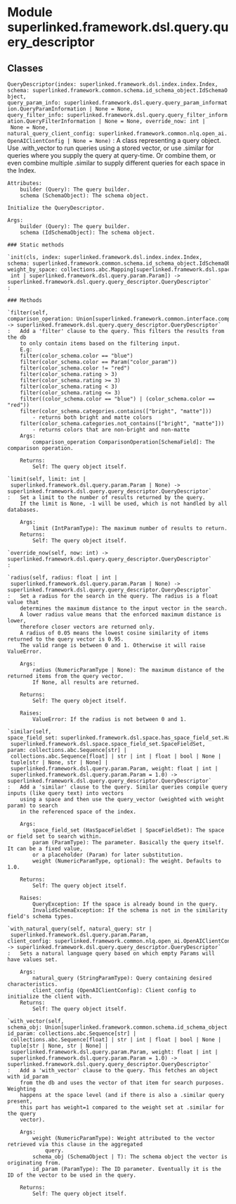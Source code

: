 Module superlinked.framework.dsl.query.query_descriptor
=======================================================

Classes
-------

`QueryDescriptor(index: superlinked.framework.dsl.index.index.Index, schema: superlinked.framework.common.schema.id_schema_object.IdSchemaObject, query_param_info: superlinked.framework.dsl.query.query_param_information.QueryParamInformation | None = None, query_filter_info: superlinked.framework.dsl.query.query_filter_information.QueryFilterInformation | None = None, override_now: int | None = None, natural_query_client_config: superlinked.framework.common.nlq.open_ai.OpenAIClientConfig | None = None)`
:   A class representing a query object. Use .with_vector to run queries using a stored
    vector, or use .similar for queries where you supply the query at query-time. Or combine
    them, or even combine multiple .similar to supply different queries for each space in the
    Index.
    
    Attributes:
        builder (Query): The query builder.
        schema (SchemaObject): The schema object.
    
    Initialize the QueryDescriptor.
    
    Args:
        builder (Query): The query builder.
        schema (IdSchemaObject): The schema object.

    ### Static methods

    `init(cls, index: superlinked.framework.dsl.index.index.Index, schema: superlinked.framework.common.schema.id_schema_object.IdSchemaObject, weight_by_space: collections.abc.Mapping[superlinked.framework.dsl.space.space.Space, float | int | superlinked.framework.dsl.query.param.Param]) ‑> superlinked.framework.dsl.query.query_descriptor.QueryDescriptor`
    :

    ### Methods

    `filter(self, comparison_operation: Union[superlinked.framework.common.interface.comparison_operand.ComparisonOperation[superlinked.framework.common.schema.schema_object.SchemaField], superlinked.framework.common.interface.comparison_operand._Or]) ‑> superlinked.framework.dsl.query.query_descriptor.QueryDescriptor`
    :   Add a 'filter' clause to the query. This filters the results from the db
        to only contain items based on the filtering input.
        E.g:
        filter(color_schema.color == "blue")
        filter(color_schema.color == Param("color_param"))
        filter(color_schema.color != "red")
        filter(color_schema.rating > 3)
        filter(color_schema.rating >= 3)
        filter(color_schema.rating < 3)
        filter(color_schema.rating <= 3)
        filter((color_schema.color == "blue") | (color_schema.color == "red"))
        filter(color_schema.categories.contains(["bright", "matte"]))
            - returns both bright and matte colors
        filter(color_schema.categories.not_contains(["bright", "matte"]))
            - returns colors that are non-bright and non-matte
        Args:
            comparison_operation ComparisonOperation[SchemaField]: The comparison operation.
        
        Returns:
            Self: The query object itself.

    `limit(self, limit: int | superlinked.framework.dsl.query.param.Param | None) ‑> superlinked.framework.dsl.query.query_descriptor.QueryDescriptor`
    :   Set a limit to the number of results returned by the query.
        If the limit is None, -1 will be used, which is not handled by all databases.
        
        Args:
            limit (IntParamType): The maximum number of results to return.
        Returns:
            Self: The query object itself.

    `override_now(self, now: int) ‑> superlinked.framework.dsl.query.query_descriptor.QueryDescriptor`
    :

    `radius(self, radius: float | int | superlinked.framework.dsl.query.param.Param | None) ‑> superlinked.framework.dsl.query.query_descriptor.QueryDescriptor`
    :   Set a radius for the search in the query. The radius is a float value that
        determines the maximum distance to the input vector in the search.
        A lower radius value means that the enforced maximum distance is lower,
        therefore closer vectors are returned only.
        A radius of 0.05 means the lowest cosine similarity of items returned to the query vector is 0.95.
        The valid range is between 0 and 1. Otherwise it will raise ValueError.
        
        Args:
            radius (NumericParamType | None): The maximum distance of the returned items from the query vector.
            If None, all results are returned.
        
        Returns:
            Self: The query object itself.
        
        Raises:
            ValueError: If the radius is not between 0 and 1.

    `similar(self, space_field_set: superlinked.framework.dsl.space.has_space_field_set.HasSpaceFieldSet | superlinked.framework.dsl.space.space_field_set.SpaceFieldSet, param: collections.abc.Sequence[str] | collections.abc.Sequence[float] | str | int | float | bool | None | tuple[str | None, str | None] | superlinked.framework.dsl.query.param.Param, weight: float | int | superlinked.framework.dsl.query.param.Param = 1.0) ‑> superlinked.framework.dsl.query.query_descriptor.QueryDescriptor`
    :   Add a 'similar' clause to the query. Similar queries compile query inputs (like query text) into vectors
        using a space and then use the query_vector (weighted with weight param) to search
        in the referenced space of the index.
        
        Args:
            space_field_set (HasSpaceFieldSet | SpaceFieldSet): The space or field set to search within.
            param (ParamType): The parameter. Basically the query itself. It can be a fixed value,
            or a placeholder (Param) for later substitution.
            weight (NumericParamType, optional): The weight. Defaults to 1.0.
        
        Returns:
            Self: The query object itself.
        
        Raises:
            QueryException: If the space is already bound in the query.
            InvalidSchemaException: If the schema is not in the similarity field's schema types.

    `with_natural_query(self, natural_query: str | superlinked.framework.dsl.query.param.Param, client_config: superlinked.framework.common.nlq.open_ai.OpenAIClientConfig) ‑> superlinked.framework.dsl.query.query_descriptor.QueryDescriptor`
    :   Sets a natural language query based on which empty Params will have values set.
        
        Args:
            natural_query (StringParamType): Query containing desired characteristics.
            client_config (OpenAIClientConfig): Client config to initialize the client with.
        Returns:
            Self: The query object itself.

    `with_vector(self, schema_obj: Union[superlinked.framework.common.schema.id_schema_object.IdSchemaObject, ~T], id_param: collections.abc.Sequence[str] | collections.abc.Sequence[float] | str | int | float | bool | None | tuple[str | None, str | None] | superlinked.framework.dsl.query.param.Param, weight: float | int | superlinked.framework.dsl.query.param.Param = 1.0) ‑> superlinked.framework.dsl.query.query_descriptor.QueryDescriptor`
    :   Add a 'with_vector' clause to the query. This fetches an object with id_param
        from the db and uses the vector of that item for search purposes. Weighting
        happens at the space level (and if there is also a .similar query present,
        this part has weight=1 compared to the weight set at .similar for the query
        vector).
        
        Args:
            weight (NumericParamType): Weight attributed to the vector retrieved via this clause in the aggregated
                query.
            schema_obj (SchemaObject | T): The schema object the vector is originating from.
            id_param (ParamType): The ID parameter. Eventually it is the ID of the vector to be used in the query.
        
        Returns:
            Self: The query object itself.
